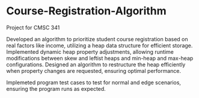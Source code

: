 # Course-Registration-Algorithm
Project for CMSC 341

Developed an algorithm to prioritize student course registration based on real factors like income, utilizing a heap data structure for efficient storage. 
Implemented dynamic heap property adjustments, allowing runtime modifications between skew and leftist heaps and min-heap and max-heap configurations.
Designed an algorithm to restructure the heap efficiently when property changes are requested, ensuring optimal performance.

Implemeted program test cases to test for normal and edge scenarios, ensuring the program runs as expected.
